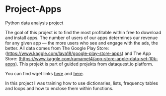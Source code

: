 # Project-Apps
Python data analysis project 

The goal of this project is to find the most profitable within free to download and install apps. The number of users of our apps determines our revenue for any given app — the more users who see and engage with the ads, the better. All data comes from The Google Play Store: (https://www.kaggle.com/lava18/google-play-store-apps) and The App Store: (https://www.kaggle.com/ramamet4/app-store-apple-data-set-10k-apps). This projekt is part of guided projekts from dataquest.io platform.

You can find wget links [here](https://dq-content.s3.amazonaws.com/350/googleplaystore.csv) and [here](https://dq-content.s3.amazonaws.com/350/AppleStore.csv).

In this project I was training how to use dictionaries, lists, frequency tables and loops and how to enclose them within functions.

